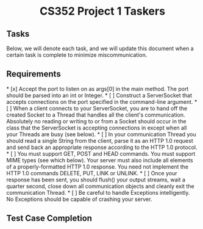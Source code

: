 <center><h1>CS352 Project 1 Taskers</h1></center>
<h2>Tasks</h2>
Below, we will denote each task, and we will update this document when a certain task is complete to minimize miscommunication.

<h2>Requirements</h2>
* [x] Accept the port to listen on as args[0] in the main method. The port should be parsed into an int or Integer.
* [ ] Construct a ServerSocket that accepts connections on the port specified in the command-line argument.
* [ ] When a client connects to your ServerSocket, you are to hand off the created Socket to a Thread that handles all the client's communication. Absolutely no reading or writing to or from a Socket should occur in the class that the ServerSocket is accepting connections in except when all your Threads are busy (see below).
* [ ] In your communication Thread you should read a single String from the client, parse it as an HTTP 1.0 request and send back an appropriate response according to the HTTP 1.0 protocol.
* [ ] You must support GET, POST and HEAD commands. You must support MIME types (see which below). Your server must also include all elements of a properly-formatted HTTP 1.0 response. You need not implement the HTTP 1.0 commands DELETE, PUT, LINK or UNLINK.
* [ ] Once your response has been sent, you should flush() your output streams, wait a quarter second, close down all communication objects and cleanly exit the communication Thread.
* [ ] Be careful to handle Exceptions intelligently. No Exceptions should be capable of crashing your server.

<h2>Test Case Completion</h2>